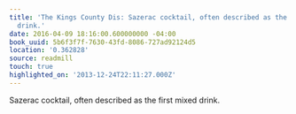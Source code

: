 ```yaml
---
title: 'The Kings County Dis: Sazerac cocktail, often described as the first mixed
  drink.'
date: 2016-04-09 18:16:00.600000000 -04:00
book_uuid: 5b6f3f7f-7630-43fd-8086-727ad92124d5
location: '0.362828'
source: readmill
touch: true
highlighted_on: '2013-12-24T22:11:27.000Z'
---
```


Sazerac cocktail, often described as the first mixed drink.